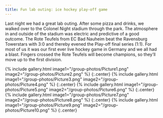 ```yaml
---
title: Fun lab outing: ice hockey play-off game
---
```



Last night we had a great lab outing. After some pizza and drinks, we walked over to the Colonel Night stadium through the park. The atmosphere in and outside of the stadium was electric and predictive of a good outcome. The Rote Teufels from EC Bad Nauheim beat the Ravensburg Towerstars with 3:0 and thereby evened the Play-off final series (1:1). For most of us it was our first ever live hockey game in Germany and we all had a blast. Fingers crossed the Rote Teufels will become champions, so they’ll move up to the first division. 

{% include gallery.html  image1="/group-photos/Picture1.png"  image2="/group-photos/Picture2.png" %} {:.center}
{% include gallery.html  image1="/group-photos/Picture3.png"  image2="/group-photos/Picture4.png" %} {:.center}
{% include gallery.html  image1="/group-photos/Picture5.png"  image2="/group-photos/Picture6.png" %} {:.center}
{% include gallery.html  image1="/group-photos/Picture7.png"  image2="/group-photos/Picture8.png" %} {:.center}
{% include gallery.html  image1="/group-photos/Picture9.png"  image2="/group-photos/Picture10.png" %} {:.center}
